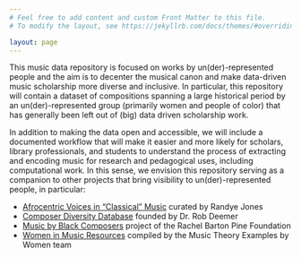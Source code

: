 ```yaml
---
# Feel free to add content and custom Front Matter to this file.
# To modify the layout, see https://jekyllrb.com/docs/themes/#overriding-theme-defaults

layout: page
---
```


This music data repository is focused on works by un(der)-represented people and the aim is to decenter the musical canon and make data-driven music scholarship more diverse and inclusive. In particular, this repository will contain a dataset of compositions spanning a large historical period by an un(der)-represented group (primarily women and people of color) that has generally been left out of (big) data driven scholarship work.

In addition to making the data open and accessible, we will include a documented workflow that will make it easier and more likely for scholars, library professionals, and students to understand the process of extracting and encoding music for research and pedagogical uses, including computational work. In this sense, we envision this repository serving as a companion to other projects that bring visibility to un(der)-represented people, in particular:
- [Afrocentric Voices in “Classical” Music](http://afrovoices.com/collections/) curated by Randye Jones
- [Composer Diversity Database](https://composerdiversity.com) founded by Dr. Rob Deemer
- [Music by Black Composers](https://www.musicbyblackcomposers.org/) project of the Rachel Barton Pine Foundation
- [Women in Music Resources](https://musictheoryexamplesbywomen.com/women-in-music-resources/) compiled by the Music Theory Examples by Women team
